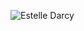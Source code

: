 
![Estelle Darcy](https://user-images.githubusercontent.com/83193580/174710574-f45005ee-b05d-4569-b2d2-308c5393cf9d.png)

<!--
**JoeNeedham/joeneedham** is a ✨ _special_ ✨ repository because its `README.md` (this file) appears on your GitHub profile.

Here are some ideas to get you started:

- 🔭 I’m currently working on ...
- 🌱 I’m currently learning ...
- 👯 I’m looking to collaborate on ...
- 🤔 I’m looking for help with ...
- 💬 Ask me about ...
- 📫 How to reach me: ...
- 😄 Pronouns: ...
- ⚡ Fun fact: ...
-->
